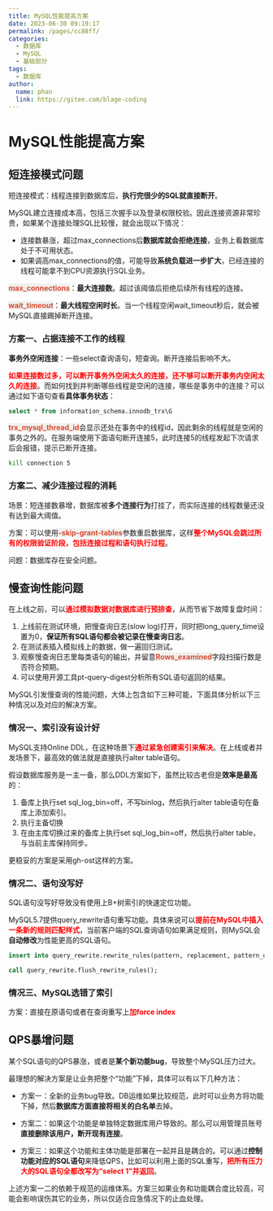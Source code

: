 ```yaml
---
title: MySQL性能提高方案
date: 2023-06-30 09:19:17
permalink: /pages/cc88ff/
categories:
  - 数据库
  - MySQL
  - 基础部分
tags:
  - 数据库
author: 
  name: phan
  link: https://gitee.com/blage-coding
---
```

# MySQL性能提高方案

## 短连接模式问题

短连接模式：线程连接到数据库后，**执行完很少的SQL就直接断开**。

MySQL建立连接成本高，包括三次握手以及登录权限校验。因此连接资源非常珍贵，如果某个连接处理SQL比较慢，就会出现以下情况：

- 连接数暴涨，超过max_connections后**数据库就会拒绝连接**，业务上看数据库处于不可用状态。
- 如果调高max_connections的值，可能导致**系统负载进一步扩大**，已经连接的线程可能拿不到CPU资源执行SQL业务。

<font style="background: rgb(240, 240, 236)" color="#d94a33">**max_connections**</font>：**最大连接数**。超过该阈值后拒绝后续所有线程的连接。

<font style="background: rgb(240, 240, 236)" color="#d94a33">**wait_timeout**</font>：**最大线程空闲时长**。当一个线程空闲wait_timeout秒后，就会被MySQL直接踢掉断开连接。

### 方案一、占据连接不工作的线程

**事务外空闲连接**：一些select查询语句，短查询。断开连接后影响不大。

<font color="red">**如果连接数过多，可以断开事务外空闲太久的连接，还不够可以断开事务内空闲太久的连接**</font>。而如何找到并判断哪些线程是空闲的连接，哪些是事务中的连接？可以通过如下语句查看**具体事务状态**：

```sql
select * from information_schema.innodb_trx\G
```

<font style="background: rgb(240, 240, 236)" color="#d94a33">**trx_mysql_thread_id**</font>会显示还处在事务中的线程id，因此剩余的线程就是空闲的事务之外的。在服务端使用下面语句断开连接5，此时连接5的线程发起下次请求后会报错，提示已断开连接。

```bash
kill connection 5
```

### 方案二、减少连接过程的消耗

场景：短连接数暴增，数据库被**多个连接行为**打挂了，而实际连接的线程数量还没有达到最大阈值。

方案：可以使用<font style="background: rgb(240, 240, 236)" color="#d94a33">**-skip-grant-tables**</font>参数重启数据库，这样<font color="red">**整个MySQL会跳过所有的权限验证阶段，包括连接过程和语句执行过程**</font>。

问题：数据库存在安全问题。

## 慢查询性能问题

在上线之前，可以<font color="red">**通过模拟数据对数据库进行预排查**</font>，从而节省下故障复盘时间：

1. 上线前在测试环境，把慢查询日志(slow log)打开，同时把long_query_time设置为0，**保证所有SQL语句都会被记录在慢查询日志**。
2. 在测试表插入模拟线上的数据，做一遍回归测试。
3. 观察慢查询日志里每类语句的输出，并留意<font style="background: rgb(240, 240, 236)" color="#d94a33">**Rows_examined**</font>字段扫描行数是否符合预期。
4. 可以使用开源工具pt-query-digest分析所有SQL语句返回的结果。

MySQL引发慢查询的性能问题，大体上包含如下三种可能，下面具体分析以下三种情况以及对应的解决方案。

### 情况一、索引没有设计好

MySQL支持Online DDL，在这种场景下<font color="red">**通过紧急创建索引来解决**</font>。在上线或者并发场景下，最高效的做法就是直接执行alter table语句。

假设数据库服务是一主一备，那么DDL方案如下，虽然比较古老但是**效率是最高**的：

1. 备库上执行set sql_log_bin=off，不写binlog，然后执行alter table语句在备库上添加索引。
2. 执行主备切换
3. 在由主库切换过来的备库上执行set sql_log_bin=off，然后执行alter table，与当前主库保持同步。

更稳妥的方案是采用gh-ost这样的方案。

### 情况二、语句没写好

SQL语句没写好导致没有使用上B+树索引的快速定位功能。

MySQL5.7提供query_rewrite语句重写功能。具体来说可以<font color="red">**提前在MySQL中插入一条新的规则匹配样式**</font>，当前客户端的SQL查询语句如果满足规则，则MySQL会**自动修改**为性能更高的SQL语句。

```sql
insert into query_rewrite.rewrite_rules(pattern, replacement, pattern_database) values ("select * from t where id + 1 = ?", "select * from t where id = ? - 1", "db1");

call query_rewrite.flush_rewrite_rules();
```

### 情况三、MySQL选错了索引

方案：直接在原语句或者在查询重写上<font color="red">**加force index**</font>

## QPS暴增问题

某个SQL语句的QPS暴涨，或者是**某个新功能bug**，导致整个MySQL压力过大。

最理想的解决方案是让业务把整个“功能”下掉，具体可以有以下几种方法：

- 方案一：全新的业务bug导致。DB运维如果比较规范，此时可以业务方将功能下掉，然后**数据库方面直接将相关的白名单**去掉。

- 方案二：如果这个功能是单独特定数据库用户导致的。那么可以用管理员账号**直接删除该用户，断开现有连接**。

- 方案三：如果这个功能和主体功能是部署在一起并且是耦合的。可以通过**控制功能对应的SQL语句**来降低QPS，比如可以利用上面的SQL重写，<font color="red">**把所有压力大的SQL语句全都改写为“select 1”并返回**</font>。

上述方案一二的依赖于规范的运维体系。方案三如果业务和功能耦合度比较高，可能会影响误伤其它的业务，所以仅适合应急情况下的止血处理。